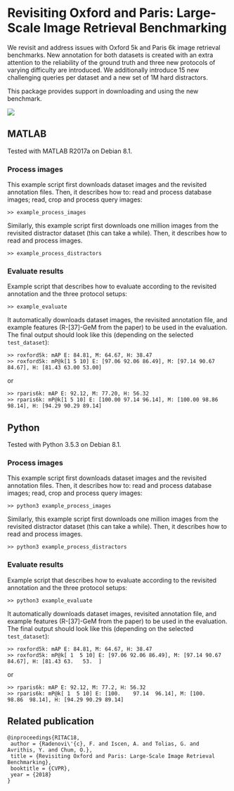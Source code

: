 # Revisiting Oxford and Paris: Large-Scale Image Retrieval Benchmarking

We revisit and address issues with Oxford 5k and Paris 6k image retrieval benchmarks. New annotation for both datasets is created with an extra attention to the reliability of the ground truth and three new protocols of varying difficulty are introduced. We additionally introduce 15 new challenging queries per dataset and a new set of 1M hard distractors.

This package provides support in downloading and using the new benchmark.

<img src="http://cmp.felk.cvut.cz/revisitop/img/revisitop_teaser_medium.png" width=\textwidth/>

## MATLAB

Tested with MATLAB R2017a on Debian 8.1.

### Process images

This example script first downloads dataset images and the revisited annotation files. Then, it describes how to: read and process database images; read, crop and process query images:
```
>> example_process_images
```
Similarly, this example script first downloads one million images from the revisited distractor dataset (this can take a while). Then, it describes how to read and process images.
```
>> example_process_distractors
```

### Evaluate results

Example script that describes how to evaluate according to the revisited annotation and the three protocol setups:
```
>> example_evaluate
```
It automatically downloads dataset images, the revisited annotation file, and example features (R-[37]-GeM from the paper) to be used in the evaluation.
The final output should look like this (depending on the selected ```test_dataset```):
```
>> roxford5k: mAP E: 84.81, M: 64.67, H: 38.47
>> roxford5k: mP@k[1 5 10] E: [97.06 92.06 86.49], M: [97.14 90.67 84.67], H: [81.43 63.00 53.00]
```
or
```
>> rparis6k: mAP E: 92.12, M: 77.20, H: 56.32
>> rparis6k: mP@k[1 5 10] E: [100.00 97.14 96.14], M: [100.00 98.86 98.14], H: [94.29 90.29 89.14]
```

## Python

Tested with Python 3.5.3 on Debian 8.1.

### Process images

This example script first downloads dataset images and the revisited annotation files. Then, it describes how to: read and process database images; read, crop and process query images:
```
>> python3 example_process_images
```
Similarly, this example script first downloads one million images from the revisited distractor dataset (this can take a while). Then, it describes how to read and process images.
```
>> python3 example_process_distractors
```

### Evaluate results

Example script that describes how to evaluate according to the revisited annotation and the three protocol setups:
```
>> python3 example_evaluate
```
It automatically downloads dataset images, revisited annotation file, and example features (R-[37]-GeM from the paper) to be used in the evaluation.
The final output should look like this (depending on the selected ```test_dataset```):
```
>> roxford5k: mAP E: 84.81, M: 64.67, H: 38.47
>> roxford5k: mP@k[ 1  5 10] E: [97.06 92.06 86.49], M: [97.14 90.67 84.67], H: [81.43 63.   53.  ]
```
or
```
>> rparis6k: mAP E: 92.12, M: 77.2, H: 56.32
>> rparis6k: mP@k[ 1  5 10] E: [100.    97.14  96.14], M: [100.    98.86  98.14], H: [94.29 90.29 89.14]
```

## Related publication

```
@inproceedings{RITAC18,
 author = {Radenovi\'{c}, F. and Iscen, A. and Tolias, G. and Avrithis, Y. and Chum, O.},
 title = {Revisiting Oxford and Paris: Large-Scale Image Retrieval Benchmarking},
 booktitle = {CVPR},
 year = {2018}
}
```
